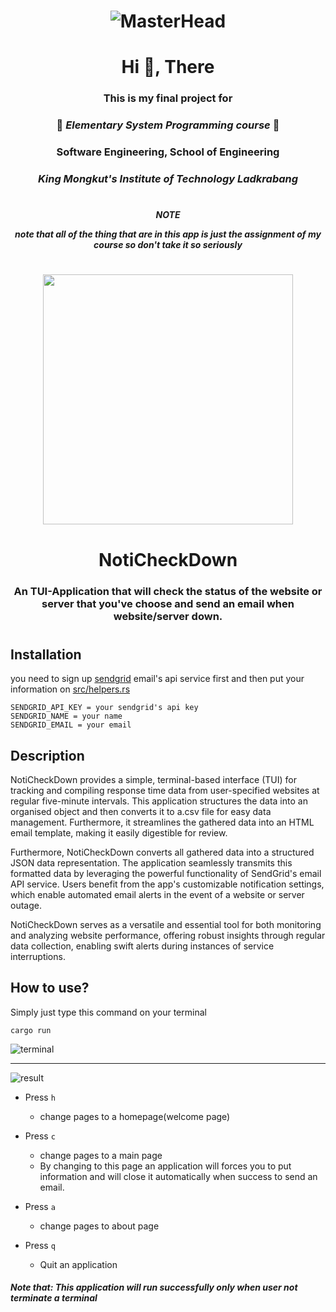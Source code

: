 
<h1 align="center">

![MasterHead](https://se.kmitl.ac.th/assets/se.png)

</h1>

<h1 align="center">Hi 👋, There</h1>
<h3 align="center">This is my final project for</h3>
<h3 align="center">

🦀 *_Elementary System Programming course_* 🦀

</h3>

<h3 align="center">Software Engineering, School of Engineering</h3>
<h3 align="center">

*King Mongkut's Institute of Technology Ladkrabang* 

</h3>

<h1></h1>

<h4 align="center">

**_NOTE_**

*note that all of the thing that are in this app is just the assignment of my course so don't take it so seriously*

</h4>

<h1 align= "center">

<img src="https://media.tenor.com/g7GCc40VwecAAAAi/rafs-rafsdesign.gif" width=400></img>

</h1>

<h1 align="center">NotiCheckDown</h1>
<h3 align="center">An TUI-Application that will check the status of the website or server that you've choose and send an email when website/server down.</h3>

<h1></h1>

## Installation
you need to sign up [sendgrid](https://sendgrid.com) email's api service first and then put your information on [src/helpers.rs](https://github.com/serayutaka/TUI-App/blob/main/src/helpers.rs#L34)
```
SENDGRID_API_KEY = your sendgrid's api key
SENDGRID_NAME = your name
SENDGRID_EMAIL = your email
```

## Description
NotiCheckDown provides a simple, terminal-based interface (TUI) for tracking and compiling response time data from user-specified websites at regular five-minute intervals. This application structures the data into an organised object and then converts it to a.csv file for easy data management. Furthermore, it streamlines the gathered data into an HTML email template, making it easily digestible for review.

Furthermore, NotiCheckDown converts all gathered data into a structured JSON data representation. The application seamlessly transmits this formatted data by leveraging the powerful functionality of SendGrid's email API service. Users benefit from the app's customizable notification settings, which enable automated email alerts in the event of a website or server outage.

NotiCheckDown serves as a versatile and essential tool for both monitoring and analyzing website performance, offering robust insights through regular data collection, enabling swift alerts during instances of service interruptions.

## How to use?
Simply just type this command on your terminal
```
cargo run
```

![terminal](https://media4.giphy.com/media/v7WGJPvxiX6Jt4H2a3/giphy.gif)
___
![result](https://media0.giphy.com/media/v1.Y2lkPTc5MGI3NjExdmFpMjBtZXgwZnlrYTluZGswZ29pNHI0ZnZrdDVucTBsMnVzNzFvMCZlcD12MV9pbnRlcm5hbF9naWZfYnlfaWQmY3Q9Zw/ITvW1NqvbwXJllpjAD/giphy.gif)


- Press `h`
    - change pages to a homepage(welcome page)

- Press `c`
    - change pages to a main page
    - By changing to this page an application will forces you to put information and will close it automatically when success to send an email.

- Press `a`
    - change pages to about page

- Press `q`
    - Quit an application

<h4>

_Note that: This application will run successfully only when user not terminate a terminal_

</h4>
